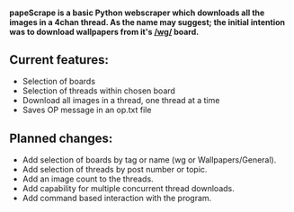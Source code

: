 #### papeScrape is a basic Python webscraper which downloads all the images in a 4chan thread. As the name may suggest; the initial intention was to download wallpapers from it's [/wg/](http://boards.4chan.org/wg/catalog) board.

## Current features:
* Selection of boards
* Selection of threads within chosen board
* Download all images in a thread, one thread at a time
* Saves OP message in an op.txt file

## Planned changes:
* Add selection of boards by tag or name (wg or Wallpapers/General).
* Add selection of threads by post number or topic.
* Add an image count to the threads.
* Add capability for multiple concurrent thread downloads.
* Add command based interaction with the program.
